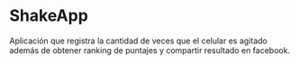 # ShakeApp
Aplicación que registra la cantidad de veces que el celular es agitado además de obtener ranking de puntajes y compartir resultado en facebook. 
 
